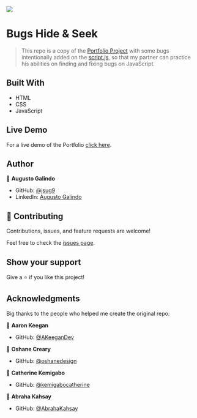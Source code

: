 ![](https://img.shields.io/badge/Microverse-blueviolet)

# Bugs Hide & Seek

> This repo is a copy of the [Portfolio Project](https://github.com/jsug9/Portfolio) with some bugs intentionally added on the [script.js](https://github.com/jsug9/Bugs-hide-seek/blob/main/script.js), so that my partner can practice his abilities on finding and fixing bugs on JavaScript.

## Built With

- HTML
- CSS
- JavaScript

## Live Demo

For a live demo of the Portfolio [click here](https://jsug9.github.io/Portfolio/).

## Author

👤 **Augusto Galindo**

- GitHub: [@jsug9](https://github.com/jsug9)
- LinkedIn: [Augusto Galindo](https://www.linkedin.com/in/augustogalindo/)

## 🤝 Contributing

Contributions, issues, and feature requests are welcome!

Feel free to check the [issues page](https://github.com/jsug9/Portfolio/issues).

## Show your support

Give a ⭐️ if you like this project!

## Acknowledgments

Big thanks to the people who helped me create the original repo:

👤 **Aaron Keegan**

- GitHub: [@AKeeganDev](https://github.com/AKeeganDev)

👤 **Oshane Creary**

- GitHub: [@oshanedesign](https://github.com/oshanedesign)

👤 **Catherine Kemigabo**

- GitHub: [@kemigabocatherine](https://github.com/kemigabocatherine)

👤 **Abraha Kahsay**

- GitHub: [@AbrahaKahsay](https://github.com/AbrahaKahsay)